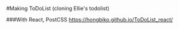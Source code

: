 #Making ToDoList (cloning Ellie's todolist)

###With React, PostCSS
https://hongbiko.github.io/ToDoList_react/
